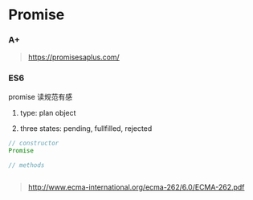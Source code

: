 # Promise

### A+ 

> https://promisesaplus.com/

### ES6

promise 读规范有感

1. type: plan object

2. three states: pending, fullfilled, rejected

``` javascript
// constructor
Promise

// methods



```

> http://www.ecma-international.org/ecma-262/6.0/ECMA-262.pdf